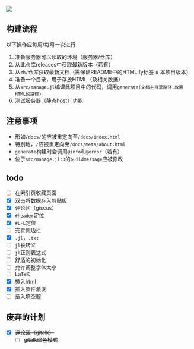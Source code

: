 ![](https://img.shields.io/badge/version-1.0.0-green)

## 构建流程
以下操作应每周/每月一次进行：
1. 准备服务器可以读取的环境（服务器/仓库）
2. 从此仓库releases中获取最新版本（若有）
3. 从`zh/`仓库获取最新文档（需保证README中的HTMLify标签 ≤ 本项目版本）
4. 准备一个目录，用于存放HTML（及相关数据）
5. 从`src/manage.jl`编译此项目中的代码，调用`generate(文档主目录路径,放置HTML的路径)`
6. 测试服务器（静态host）功能

## 注意事项
* 形如`/docs/`的应被重定向至`/docs/index.html`
* 特别地，`/`应被重定向至`/docs/meta/about.html`
* `generate`构建时会调用`@info`和`@error`（若有）
* 位于`src/manage.jl:3`的`buildmessage`应被修改

## todo
- [ ] 在索引页收藏页面
- [x] 双击将数据存入剪贴板
- [x] 评论区（giscus）
- [x] `#header`定位
- [x] `#L-L`定位
- [ ] 完善侧边栏
- [x] `.jl`，`.txt`
- [ ] `jl`长转义
- [ ] `jl`正则表达式
- [ ] 舒适的初始化
- [ ] 允许调整字体大小
- [ ] LaTeX
- [x] 插入html
- [x] 插入条件激发
- [ ] 插入填空题

## 废弃的计划
- [x] ~~评论区（gitalk）~~
	- [ ] ~~gitalk暗色模式~~

